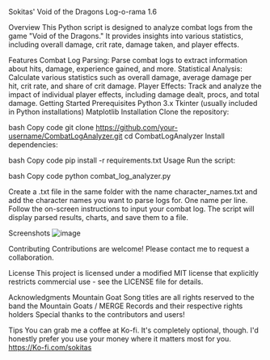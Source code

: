 Sokitas' Void of the Dragons Log-o-rama 1.6

Overview
This Python script is designed to analyze combat logs from the game "Void of the Dragons." It provides insights into various statistics, including overall damage, crit rate, damage taken, and player effects.

Features
Combat Log Parsing: Parse combat logs to extract information about hits, damage, experience gained, and more.
Statistical Analysis: Calculate various statistics such as overall damage, average damage per hit, crit rate, and share of crit damage.
Player Effects: Track and analyze the impact of individual player effects, including damage dealt, procs, and total damage.
Getting Started
Prerequisites
Python 3.x
Tkinter (usually included in Python installations)
Matplotlib
Installation
Clone the repository:

bash
Copy code
git clone https://github.com/your-username/CombatLogAnalyzer.git
cd CombatLogAnalyzer
Install dependencies:

bash
Copy code
pip install -r requirements.txt
Usage
Run the script:

bash
Copy code
python combat_log_analyzer.py

Create a .txt file in the same folder with the name character_names.txt and add the character names you want to parse logs for. One name per line.
Follow the on-screen instructions to input your combat log. The script will display parsed results, charts, and save them to a file.

Screenshots
![image](https://github.com/Sokitas/Void-of-the-Dragons-Log-o-rama/assets/159527539/a034172a-9288-43ef-bac5-841b41907206)




Contributing
Contributions are welcome! Please contact me to request a collaboration.

License
This project is licensed under a modified MIT license that explicitly restricts commercial use - see the LICENSE file for details.

Acknowledgments
Mountain Goat Song titles are all rights reserved to the band the Mountain Goats / MERGE Records and their respective rights holders 
Special thanks to the contributors and users!

Tips
You can grab me a coffee at Ko-fi. It's completely optional, though. I'd honestly prefer you use your money where it matters most for you.
 https://Ko-fi.com/sokitas
